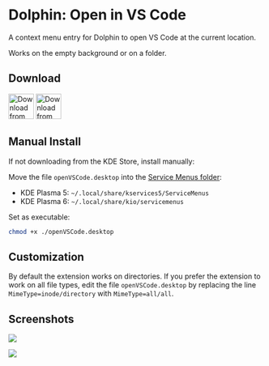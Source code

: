 # Dolphin: Open in VS Code

A context menu entry for Dolphin to open VS Code at the current location.

Works on the empty background or on a folder.

## Download

<a href="https://store.kde.org/p/1413799/"><img alt="Download from the KDE Store" height="50px"
src="https://img.shields.io/badge/KDE_Store-blue?style=for-the-badge&logo=kde"></a>
<a href="https://github.com/Merrit/kde-dolphin-open-vscode/releases/latest"><img alt="Download from GitHub" height="50px"
src="https://img.shields.io/badge/GitHub-blue?style=for-the-badge&logo=github"></a>

## Manual Install

If not downloading from the KDE Store, install manually:

Move the file `openVSCode.desktop` into the [Service Menus folder](https://develop.kde.org/docs/apps/dolphin/service-menus/):
- KDE Plasma 5: `~/.local/share/kservices5/ServiceMenus`
- KDE Plasma 6: `~/.local/share/kio/servicemenus`

Set as executable:
```bash
chmod +x ./openVSCode.desktop
```

## Customization

By default the extension works on directories. If you prefer the extension to work on all file types, edit the file `openVSCode.desktop` by replacing the line `MimeType=inode/directory` with `MimeType=all/all`.

## Screenshots

![](screenshots/open_vscode_1.png)

![](screenshots/open_vscode_2.png)
